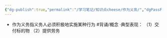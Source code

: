 ```yaml
---
{"dg-publish":true,"permalink":"/学习笔记/知识点cheese/作为义务/","dgPassFrontmatter":true}
---
```


- 作为义务指义务人必须积极地实施某种行为 #背诵/概念 
·典型表现：
（1）交付标的物
（2）提供劳务
